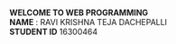 <br>**WELCOME TO WEB PROGRAMMING** <br/>
**NAME** : RAVI KRISHNA TEJA DACHEPALLI<br/>
**STUDENT ID** 16300464
